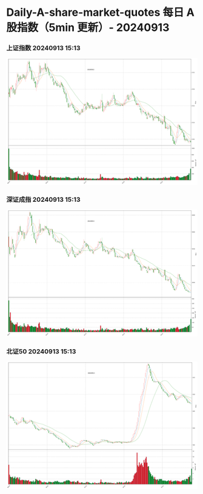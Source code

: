 
# Daily-A-share-market-quotes 每日 A 股指数（5min 更新）- 20240913

### 上证指数 20240913 15:13
![](./fig/2024/9/20240913-sh000001.png)

### 深证成指 20240913 15:13
![](./fig/2024/9/20240913-sz399001.png)

### 北证50 20240913 15:13
![](./fig/2024/9/20240913-bj899050.png)
